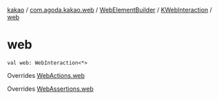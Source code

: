 [kakao](../../../index.md) / [com.agoda.kakao.web](../../index.md) / [WebElementBuilder](../index.md) / [KWebInteraction](index.md) / [web](./web.md)

# web

`val web: WebInteraction<*>`

Overrides [WebActions.web](../../-web-actions/web.md)

Overrides [WebAssertions.web](../../-web-assertions/web.md)

